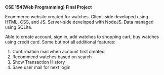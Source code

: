 **CSE 154(Web Programming) Final Project**

Ecommerce website created for watches.
Client-side developed using HTML, CSS, and JS.
Server-side developed with NodeJS.
Data managed using SQLite.

Able to create account, sign in, add watches to shopping cart, buy watches using credit card.
Some but not all additional features:
1. Confirmation mail when account first created
2. Recommend watches based on search
3. Show Transaction History
4. Save user mail for next login
